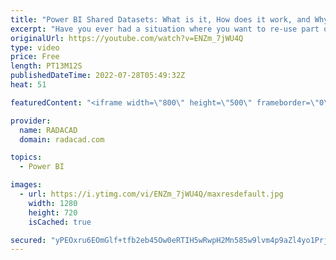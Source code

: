 ```yaml
---
title: "Power BI Shared Datasets: What is it, How does it work, and Why should you care?"
excerpt: "Have you ever had a situation where you want to re-use part of the model in another report? Imagine two report visualizers in your team who want to create Power BI report visualizations from your data model. You have already done some modeling and calculations. How can this be done the best way without"
originalUrl: https://youtube.com/watch?v=ENZm_7jWU4Q
type: video
price: Free
length: PT13M12S
publishedDateTime: 2022-07-28T05:49:32Z
heat: 51

featuredContent: "<iframe width=\"800\" height=\"500\" frameborder=\"0\" src=\"https://www.youtube.com/embed/ENZm_7jWU4Q\" allow=\"accelerometer; autoplay; encrypted-media; gyroscope; picture-in-picture\" allowfullscreen></iframe>"

provider:
  name: RADACAD
  domain: radacad.com

topics:
  - Power BI

images:
  - url: https://i.ytimg.com/vi/ENZm_7jWU4Q/maxresdefault.jpg
    width: 1280
    height: 720
    isCached: true

secured: "yPEOxru6EOmGlf+tfb2eb45Ow0eRTIH5wRwpH2Mn585w9lvm4p9aZl4yo1Prj9E1O0vBSDFiVxlpTu6uVOL6UtSDYKoT2nyMKGOakU6t2lwtP/9Hw1wHpYb1LU8NLhDp92QPabnRNUiWQLHDskPLaG0JEotmU+hryrnIKqIsD+dkh1p/N4CW7nuBkerjXfJU0xdVcGmn+sUtRVqc7tBSAS5mkDa4DnwrJmeQ/uLSWp1EtcEz+oArtBR1eLic8DuCqwWQapCaHCRynuAknpqCvWdVu7SebDFF6cO1lzB+h0q4PfJCNs9J0SDY4qc29NAEhcm8wwWb8oSUjeTgNYMxf61k1sZXDmkGMPBFghNmVUyhM/7XJEED2pDTq1NYrodr1OjJ0moCbMFmH6jan0yYr/jKS8nC4xoAGk+7FerecjQ=;t/zjp2zfrdhADHaIRswByw=="
---
```


